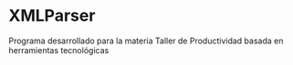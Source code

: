 # XMLParser
Programa desarrollado para la materia Taller de Productividad basada en herramientas tecnológicas
